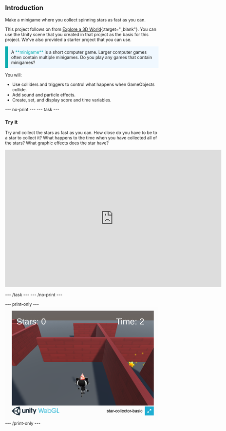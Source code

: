 ## Introduction

Make a minigame where you collect spinning stars as fast as you can.

This project follows on from [Explore a 3D World](https://projects.raspberrypi.org/en/projects/explore-a-3d-world){:target="_blank"}. You can use the Unity scene that you created in that project as the basis for this project. We've also provided a starter project that you can use.

<p style="border-left: solid; border-width:10px; border-color: #0faeb0; background-color: aliceblue; padding: 10px;">
A <span style="color: #0faeb0">**minigame**</span> is a short computer game. Larger computer games often contain multiple minigames. Do you play any games that contain minigames?
</p>

You will:
+ Use colliders and triggers to control what happens when GameObjects collide.
+ Add sound and particle effects.
+ Create, set, and display score and time variables.

--- no-print ---
--- task ---
### Try it 
Try and collect the stars as fast as you can. How close do you have to be to a star to collect it? What happens to the time when you have collected all of the stars? What graphic effects does the star have?
<iframe allowtransparency="true" width="710" height="450" src="https://star-collector-basic.rpfilt.repl.co" frameborder="0"></iframe>


--- /task ---
--- /no-print ---

--- print-only ---
![star-collector game running in a browser](images/star-collector-webgl.png)
--- /print-only ---
